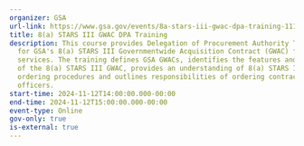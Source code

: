 ```yaml
---
organizer: GSA
url-link: https://www.gsa.gov/events/8a-stars-iii-gwac-dpa-training-111224
title: 8(a) STARS III GWAC DPA Training
description: This course provides Delegation of Procurement Authority Training
  for GSA's 8(a) STARS III Governmentwide Acquisition Contract (GWAC) for IT
  services. The training defines GSA GWACs, identifies the features and benefits
  of the 8(a) STARS III GWAC, provides an understanding of 8(a) STARS III
  ordering procedures and outlines responsibilities of ordering contracting
  officers.
start-time: 2024-11-12T14:00:00.000-00:00
end-time: 2024-11-12T15:00:00.000-00:00
event-type: Online
gov-only: true
is-external: true
---
```

